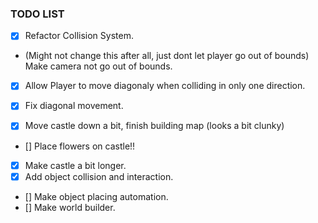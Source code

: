 ### TODO LIST

- [X] Refactor Collision System.
- (Might not change this after all, just dont let player go out of bounds) Make camera not go out of bounds.
- [X] Allow Player to move diagonaly when colliding in only one direction.
- [X] Fix diagonal movement.

- [X] Move castle down a bit, finish building map (looks a bit clunky)
- [] Place flowers on castle!!
- [X] Make castle a bit longer.
- [X] Add object collision and interaction.

- [] Make object placing automation.
- [] Make world builder.